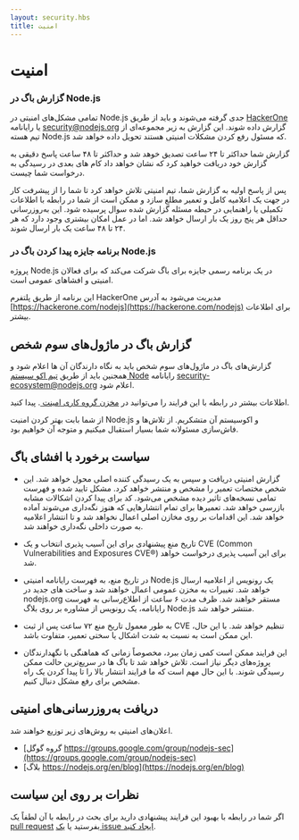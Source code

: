 ```yaml
---
layout: security.hbs
title: امنیت
---
```


# امنیت

### گزارش باگ در Node.js

تمامی مشکل‌های امنیتی در Node.js جدی گرفته می‌شوند و باید از طریق [HackerOne](https://hackerone.com/nodejs) یا رایانامه [security@nodejs.org](mailto:security@nodejs.org) گزارش داده شوند. این گزارش به زیر مجموعه‌ای از تیم هسته Node.js که مسئول رفع کردن مشکلات امنیتی هستند تحویل داده خواهد شد.


گزارش شما حداکثر تا ۲۴ ساعت تصدیق خوهد شد و حداکثر تا ۴۸ ساعت پاسخ دقیقی به گزارش خود دریافت خواهید کرد که نشان خواهد داد کام های بعدی در رسیدگی به درخواست شما چیست.
 
 پس از پاسخ اولیه به گزارش شما، تیم امنیتی تلاش خواهد کرد تا شما را از پیشرفت کار در جهت یک اعلامیه کامل  و تعمیر مطلع سازد و ممکن است از شما در رابطه با اطلاعات تکمیلی یا راهنمایی در حیطه مسئله گزارش شده سوال پرسیده شود. این به‌روزرسانی حداقل هر پنج روز یک بار ارسال خواهد شد. اما در عمل امکان بیشتری وجود دارد که هر ۲۴ تا ۴۸ ساعت یک بار ارسال شوند.

 
###  برنامه جایزه پیدا کردن باگ در Node.js
 
پروژه Node.js در یک برنامه رسمی جایزه برای باگ شرکت می‌کند که برای فعالان امنیتی و  افشاهای عمومی است.

این برنامه از طریق پلتفرم HackerOne مدیریت می‌شود به آدرس  [https://hackerone.com/nodejs](https://hackerone.com/nodejs) برای اطلاعات بیشتر.

## گزارش باگ در ماژول‌های سوم شخص

گزارش‌های  باگ در ماژول‌های سوم شخص باید به نگاه دارندگان آن ها اعلام شود و همجنین باید از طریق [تیم اکو سیستم Node](https://hackerone.com/nodejs-ecosystem) رایانامه  [security-ecosystem@nodejs.org](mailto:security-ecosystem@nodejs.org)  اعلام شود.
 

اطلاعات بیشتر در رابطه با این فرایند را می‌توانید در  [مخزن گروه کاری امینت ](https://github.com/nodejs/security-wg/blob/master/processes/third_party_vuln_process.md).
پیدا کنید.

از شما بابت بهتر کردن امنیت Node.js و اکوسیستم آن متشکریم. 
از تلاش‌ها  و فاش‌سازی مسئولانه شما بسیار استقبال میکنیم و متوجه آن خواهیم بود.


## سیاست برخورد با افشای باگ

- گزارش امنیتی دریافت و سپس به یک رسیدگی کننده اصلی محول خواهد شد. این شخص مختصات تعمیر را مشخص و منتشر خواهد کرد.
مشکل تایید شده و فهرست تمامی نسخه‌های تاثیر دیده مشخص می‌شود. کد برای پیدا کردن اشکالات مشابه بازرسی خواهد شد.
تعمیرها برای تمام انتشارهایی که هنوز نگه‌داری می‌شوند آماده خواهد شد.
این اقدامات بر روی مخازن اصلی اعمال نخواهد شد و تا انتشار اعلامیه به صورت داخلی نگه‌داری خواهند شد. 

- تاریخ منع پیشنهادی برای این آسیب پذیری انتخاب و یک CVE (Common Vulnerabilities and Exposures  CVE®) برای این آسیب پذیری درخواست خواهد شد. 

- در تاریخ منع، به فهرست رایانامه امنیتی Node.js یک رونویس از اعلامیه ارسال خواهد شد. 
تغییرات به مخزن عمومی اعمال خواهند شد و ساخت های جدید در nodejs.org مستقر خواهند شد. 
ظرف مدت ۶ ساعت از اطلاع‌رسانی به فهرست رایانامه، یک رونویس از مشاوره بر روی بلاگ Node.js منتشر خواهد شد.


- به طور معمول تاریخ منع ۷۲ ساعت پس از ثبت CVE تنظیم خواهد شد. با این حال، این ممکن است به نسبت به شدت اشکال یا سختی تعمیر، متفاوت باشد.


- این فرایند ممکن است کمی زمان ببرد، مخصوصاً زمانی که هماهنگی با نگهدارندگان پروژه‌های دیگر نیاز است.
تلاش خواهد شد تا باگ ها در سریع‌ترین حالت ممکن رسیدگی شوند. با این حال مهم است که ما فرایند انتشار بالا را تا پیدا کردن یک راه مشخص برای رفع مشکل دنبال کنیم.

##   دریافت به‌روزرسانی‌های امنیتی


اعلان‌های امنیتی به روش‌های زیر توزیع خواهند شد.

- [گروه گوگل https://groups.google.com/group/nodejs-sec](https://groups.google.com/group/nodejs-sec)
- [بلاگ https://nodejs.org/en/blog](https://nodejs.org/en/blog)

##   نظرات بر روی این سیاست

اگر شما در رابطه با بهبود این فرایند پیشنهادی دارید برای بحث در رابطه با آن لطفاً یک [pull request](https://github.com/nodejs/nodejs.org) بفرستید یا  [یک   issue ایجاد کنید](https://github.com/nodejs/security-wg/issues/new).
